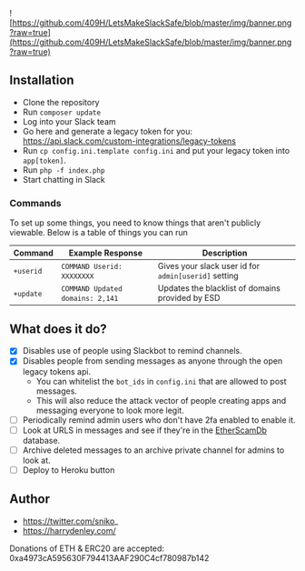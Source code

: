 ![https://github.com/409H/LetsMakeSlackSafe/blob/master/img/banner.png?raw=true](https://github.com/409H/LetsMakeSlackSafe/blob/master/img/banner.png?raw=true)


## Installation
 * Clone the repository
 * Run `composer update`
 * Log into your Slack team
 * Go here and generate a legacy token for you: https://api.slack.com/custom-integrations/legacy-tokens
 * Run `cp config.ini.template config.ini` and put your legacy token into `app[token]`.
 * Run `php -f index.php`
 * Start chatting in Slack

### Commands

To set up some things, you need to know things that aren't publicly viewable. Below is a table of things you can run

| Command   	| Example Response           	    | Description                                          	|
|-----------	|----------------------------	    |------------------------------------------------------	|
| `+userid` 	| `COMMAND Userid: XXXXXXXX` 	    | Gives your slack user id for `admin[userid]` setting 	|
| `+update` 	| `COMMAND Updated domains: 2,141` 	| Updates the blacklist of domains provided by ESD   	|

## What does it do?

- [x] Disables use of people using Slackbot to remind channels.
- [x] Disables people from sending messages as anyone through the open legacy tokens api.
  * You can whitelist the `bot_ids` in `config.ini` that are allowed to post messages.
  * This will also reduce the attack vector of people creating apps and messaging everyone to look more legit.
- [ ] Periodically remind admin users who don't have 2fa enabled to enable it.
- [ ] Look at URLS in messages and see if they're in the [EtherScamDb](https://etherscamdb.info/) database.
- [ ] Archive deleted messages to an archive private channel for admins to look at.
- [ ] Deploy to Heroku button

## Author

* https://twitter.com/sniko_
* https://harrydenley.com/

Donations of ETH & ERC20 are accepted: 0xa4973cA595630F794413AAF290C4cf780987b142